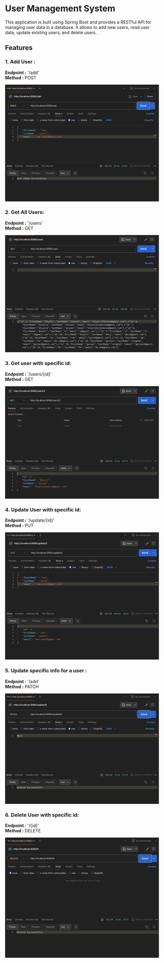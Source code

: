 # User Management System
This application is built using Spring Boot and provides a RESTful API for managing user data in a database. It allows to add new users, read user data, update existing users, and delete users.

## Features

### 1. Add User :

**Endpoint :** '/add'<br/>
**Method :** POST<br/>

![add](./screenshots/Post.png)

### 2. Get All Users:

**Endpoint :** '/users'<br/>
**Method :** GET<br/>

![add](./screenshots/Get%20All.png)

### 3. Get user with specific id:

**Endpoint :** '/users/{id}'<br/>
**Method :** GET<br/>

![add](./screenshots/Get%20ID.png)

### 4. Update User with specific id:

**Endpoint :** '/update/{id}'<br/>
**Method :** PUT<br/>

![add](./screenshots/Put.png)

### 5. Update specific info for a user :

**Endpoint :** '/add'<br/>
**Method :** PATCH<br/>

![add](./screenshots/Patch.png)

### 6. Delete User with specific id:

**Endpoint :** '/{id}'<br/>
**Method :** DELETE<br/>

![add](./screenshots/Delete.png)

